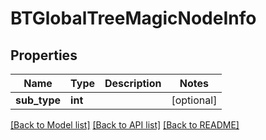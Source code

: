 # BTGlobalTreeMagicNodeInfo

## Properties
Name | Type | Description | Notes
------------ | ------------- | ------------- | -------------
**sub_type** | **int** |  | [optional] 

[[Back to Model list]](../README.md#documentation-for-models) [[Back to API list]](../README.md#documentation-for-api-endpoints) [[Back to README]](../README.md)



